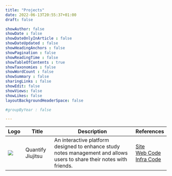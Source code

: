 ```yaml
---
title: "Projects"
date: 2022-06-13T20:55:37+01:00
draft: false

showAuthor: false
showDate : false
showDateOnlyInArticle : false
showDateUpdated : false
showHeadingAnchors : false
showPagination : false
showReadingTime : false
showTableOfContents : true
showTaxonomies : false 
showWordCount : false
showSummary : false
sharingLinks : false
showEdit: false
showViews: false
showLikes: false
layoutBackgroundHeaderSpace: false

#groupByYear : false

---
```


<table>
    <thead>
        <tr>
            <th>Logo</th>
            <th>Title</th>
            <th>Description</th>
            <th>References</th>
        </tr>
    </thead>
    <tbody>
         <tr>
            <td><img class="customEntitityAlbum" style="background-color:transparent" src="quantifyjiujitsu_logo.png"/></td>
            <td>
              Quantify Jiujitsu
            </td>
            <td>An interactive platform designed to enhance study notes management and allows users to share their notes with friends.</td>
            <td>
            <a target="_blank" href="https://quantifyjiujitsu.com">Site</a>
            </br><a target="_blank" href="https://github.com/kuanting-wu/quantifyjiujitsu">Web Code</a>
            </br><a target="_blank" href="https://github.com/kuanting-wu/qj_infra">Infra Code</a>
            </td>   
        </tr>
    </tbody>
</table>